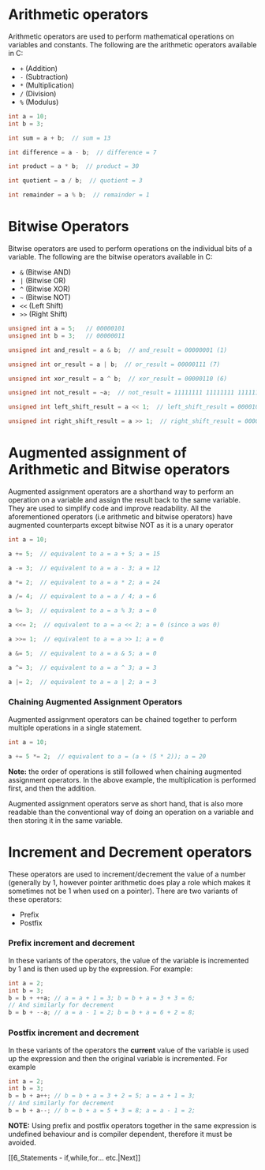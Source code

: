 # Arithmetic operators
Arithmetic operators are used to perform mathematical operations on variables and constants. The following are the arithmetic operators available in C:
- `+` (Addition)
- `-` (Subtraction)
- `*` (Multiplication)
- `/` (Division)
- `%` (Modulus)
```c
int a = 10;
int b = 3;

int sum = a + b;  // sum = 13

int difference = a - b;  // difference = 7

int product = a * b;  // product = 30

int quotient = a / b;  // quotient = 3

int remainder = a % b;  // remainder = 1
```

# Bitwise Operators
Bitwise operators are used to perform operations on the individual bits of a variable. The following are the bitwise operators available in C:
- `&` (Bitwise AND)
- `|` (Bitwise OR)
- `^` (Bitwise XOR)
- `~` (Bitwise NOT)
- `<<` (Left Shift)
- `>>` (Right Shift)

```c
unsigned int a = 5;   // 00000101
unsigned int b = 3;   // 00000011

unsigned int and_result = a & b;  // and_result = 00000001 (1)

unsigned int or_result = a | b;  // or_result = 00000111 (7)

unsigned int xor_result = a ^ b;  // xor_result = 00000110 (6)

unsigned int not_result = ~a;  // not_result = 11111111 11111111 11111111 11111010 (4294967290)

unsigned int left_shift_result = a << 1;  // left_shift_result = 00001010 (10)

unsigned int right_shift_result = a >> 1;  // right_shift_result = 00000010 (2)
```


# Augmented assignment of Arithmetic and Bitwise operators
Augmented assignment operators are a shorthand way to perform an operation on a variable and assign the result back to the same variable. They are used to simplify code and improve readability. All the aforementioned operators (i.e arithmetic and bitwise operators) have augmented counterparts except bitwise NOT as it is a unary operator
```c
int a = 10;

a += 5;  // equivalent to a = a + 5; a = 15

a -= 3;  // equivalent to a = a - 3; a = 12

a *= 2;  // equivalent to a = a * 2; a = 24

a /= 4;  // equivalent to a = a / 4; a = 6

a %= 3;  // equivalent to a = a % 3; a = 0

a <<= 2;  // equivalent to a = a << 2; a = 0 (since a was 0)

a >>= 1;  // equivalent to a = a >> 1; a = 0

a &= 5;  // equivalent to a = a & 5; a = 0

a ^= 3;  // equivalent to a = a ^ 3; a = 3

a |= 2;  // equivalent to a = a | 2; a = 3
```

### Chaining Augmented Assignment Operators
Augmented assignment operators can be chained together to perform multiple operations in a single statement.
```c
int a = 10;

a += 5 *= 2;  // equivalent to a = (a + (5 * 2)); a = 20
```
**Note:** the order of operations is still followed when chaining augmented assignment operators. In the above example, the multiplication is performed first, and then the addition.

Augmented assignment operators serve as short hand, that is also more readable than the conventional way of doing an operation on a variable and then storing it in the same variable.

# Increment and Decrement operators
These operators are used to increment/decrement the value of a number (generally by 1, however pointer arithmetic does play a role which makes it sometimes not be 1 when used on a pointer).
There are two variants of these operators:
- Prefix
- Postfix

### Prefix increment and decrement
In these variants of the operators, the value of the variable is incremented by 1 and is then used up by the expression.
For example:
```c
int a = 2;
int b = 3;
b = b + ++a; // a = a + 1 = 3; b = b + a = 3 + 3 = 6;
// And similarly for decrement
b = b + --a; // a = a - 1 = 2; b = b + a = 6 + 2 = 8;
```
### Postfix increment and decrement
In these variants of the operators the **current** value of the variable is used up the expression and then the original variable is incremented.
For example
```c
int a = 2;
int b = 3;
b = b + a++; // b = b + a = 3 + 2 = 5; a = a + 1 = 3;
// And similarly for decrement
b = b + a--; // b = b + a = 5 + 3 = 8; a = a - 1 = 2;
```

**NOTE:** Using prefix and postfix operators together in the same expression is undefined behaviour and is compiler dependent, therefore it must be avoided.

[[6_Statements - if,while,for... etc.|Next]]